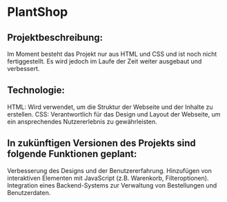 # PlantShop

## Projektbeschreibung:

Im Moment besteht das Projekt nur aus HTML und CSS und ist noch nicht fertiggestellt. Es wird jedoch im Laufe der Zeit weiter ausgebaut und verbessert.


## Technologie:

HTML: Wird verwendet, um die Struktur der Webseite und der Inhalte zu erstellen.
CSS: Verantwortlich für das Design und Layout der Webseite, um ein ansprechendes Nutzererlebnis zu gewährleisten.



## In zukünftigen Versionen des Projekts sind folgende Funktionen geplant:

Verbesserung des Designs und der Benutzererfahrung.
Hinzufügen von interaktiven Elementen mit JavaScript (z.B. Warenkorb, Filteroptionen).
Integration eines Backend-Systems zur Verwaltung von Bestellungen und Benutzerdaten.